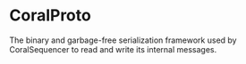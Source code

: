 # CoralProto
The binary and garbage-free serialization framework used by CoralSequencer to read and write its internal messages.
